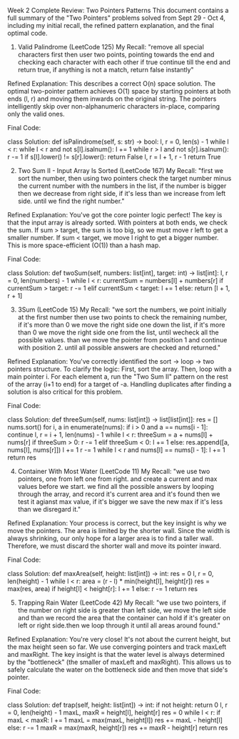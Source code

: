Week 2 Complete Review: Two Pointers Patterns
This document contains a full summary of the "Two Pointers" problems solved from Sept 29 - Oct 4, including my initial recall, the refined pattern explanation, and the final optimal code.

1. Valid Palindrome (LeetCode 125)
My Recall: "remove all special characters first then user two points, pointing towards the end and checking each character with each other if true continue till the end and return true, if anything is not a match, return false instantly"

Refined Explanation: This describes a correct O(n) space solution. The optimal two-pointer pattern achieves O(1) space by starting pointers at both ends (l, r) and moving them inwards on the original string. The pointers intelligently skip over non-alphanumeric characters in-place, comparing only the valid ones.

Final Code:

class Solution:
    def isPalindrome(self, s: str) -> bool:
        l, r = 0, len(s) - 1
        while l < r:
            while l < r and not s[l].isalnum():
                l += 1
            while r > l and not s[r].isalnum():
                r -= 1
            if s[l].lower() != s[r].lower():
                return False
            l, r = l + 1, r - 1
        return True

2. Two Sum II - Input Array Is Sorted (LeetCode 167)
My Recall: "first we sort the number, then using two pointers check the target number minus the current number with the numbers in the list, if the number is bigger then we decrease from right side, if it's less than we increase from left side. until we find the right number."

Refined Explanation: You've got the core pointer logic perfect! The key is that the input array is already sorted. With pointers at both ends, we check the sum. If sum > target, the sum is too big, so we must move r left to get a smaller number. If sum < target, we move l right to get a bigger number. This is more space-efficient (O(1)) than a hash map.

Final Code:

class Solution:
    def twoSum(self, numbers: list[int], target: int) -> list[int]:
        l, r = 0, len(numbers) - 1
        while l < r:
            currentSum = numbers[l] + numbers[r]
            if currentSum > target:
                r -= 1
            elif currentSum < target:
                l += 1
            else:
                return [l + 1, r + 1]

3. 3Sum (LeetCode 15)
My Recall: "we sort the numbers, we point initially at the first number then use two points to check the remaining number, if it's more than 0 we move the right side one down the list, if it's more than 0 we move the right side one from the list, until wecheck all the possible values. than we move the pointer from position 1 and continue with position 2. until all possible answers are checked and returned."

Refined Explanation: You've correctly identified the sort -> loop -> two pointers structure. To clarify the logic: First, sort the array. Then, loop with a main pointer i. For each element a, run the "Two Sum II" pattern on the rest of the array (i+1 to end) for a target of -a. Handling duplicates after finding a solution is also critical for this problem.

Final Code:

class Solution:
    def threeSum(self, nums: list[int]) -> list[list[int]]:
        res = []
        nums.sort()
        for i, a in enumerate(nums):
            if i > 0 and a == nums[i - 1]:
                continue
            l, r = i + 1, len(nums) - 1
            while l < r:
                threeSum = a + nums[l] + nums[r]
                if threeSum > 0:
                    r -= 1
                elif threeSum < 0:
                    l += 1
                else:
                    res.append([a, nums[l], nums[r]])
                    l += 1
                    r -= 1
                    while l < r and nums[l] == nums[l - 1]:
                        l += 1
        return res

4. Container With Most Water (LeetCode 11)
My Recall: "we use two pointers, one from left one from right. and create a current and max values before we start. we find all the possible answers by looping through the array, and record it's current area and it's found then we test it agianst max value, if it's bigger we save the new max if it's less than we disregard it."

Refined Explanation: Your process is correct, but the key insight is why we move the pointers. The area is limited by the shorter wall. Since the width is always shrinking, our only hope for a larger area is to find a taller wall. Therefore, we must discard the shorter wall and move its pointer inward.

Final Code:

class Solution:
    def maxArea(self, height: list[int]) -> int:
        res = 0
        l, r = 0, len(height) - 1
        while l < r:
            area = (r - l) * min(height[l], height[r])
            res = max(res, area)
            if height[l] < height[r]:
                l += 1
            else:
                r -= 1
        return res

5. Trapping Rain Water (LeetCode 42)
My Recall: "we use two pointers, if the number on right side is greater than left side, we move the left side and than we record the area that the container can hold if it's greater on left or right side.then we loop through it until all areas around found."

Refined Explanation: You're very close! It's not about the current height, but the max height seen so far. We use converging pointers and track maxLeft and maxRight. The key insight is that the water level is always determined by the "bottleneck" (the smaller of maxLeft and maxRight). This allows us to safely calculate the water on the bottleneck side and then move that side's pointer.

Final Code:

class Solution:
    def trap(self, height: list[int]) -> int:
        if not height: return 0
        l, r = 0, len(height) - 1
        maxL, maxR = height[l], height[r]
        res = 0
        while l < r:
            if maxL < maxR:
                l += 1
                maxL = max(maxL, height[l])
                res += maxL - height[l]
            else:
                r -= 1
                maxR = max(maxR, height[r])
                res += maxR - height[r]
        return res
